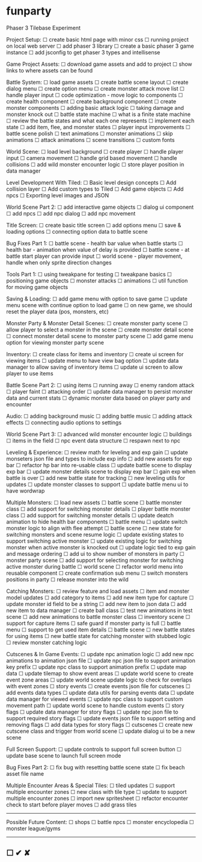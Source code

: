 # funparty

Phaser 3 Tilebase Experiment

Project Setup:
☐ create basic html page with minor css
☐ running project on local web server
☐ add phaser 3 library
☐ create a basic phaser 3 game instance
☐ add jsconfig to get phaser 3 types and intellisense

Game Project Assets:
☐ download game assets and add to project
☐ show links to where assets can be found

Battle System:
☐ load game assets
☐ create battle scene layout
☐ create dialog menu
☐ create option menu
☐ create monster attack move list
☐ handle player input
☐ code optimization - move logic to components
☐ create health component
☐ create background component
☐ create monster components
☐ adding basic attack logic
☐ taking damage and monster knock out
☐ battle state machine
☐ what is a finite state machine
☐ review the battle states and what each one represents
☐ implement each state
☐ add item, flee, and monster states
☐ player input improvements
☐ battle scene polish
☐ text animations
☐ monster animations
☐ skip animations
☐ attack animations
☐ scene transitions
☐ custom fonts

World Scene:
☐ load level background
☐ create player
☐ handle player input
☐ camera movement
☐ handle grid based movement
☐ handle collisions
☐ add wild monster encounter logic
☐ store player position in data manager

Level Development With Tiled:
☐ Basic level design concepts
☐ Add collision layer
☐ Add custom types to Tiled
☐ Add game objects
☐ Add npcs
☐ Exporting level images and JSON

World Scene Part 2:
☐ add interactive game objects
☐ dialog ui component
☐ add npcs
☐ add npc dialog
☐ add npc movement

Title Screen:
☐ create basic title screen
☐ add options menu
☐ save & loading options
☐ connecting option data to battle scene

Bug Fixes Part 1:
☐ battle scene - health bar value when battle starts
☐ health bar - animation when value of delay is provided
☐ battle scene - at battle start player can provide input
☐ world scene - player movement, handle when only sprite direction changes

Tools Part 1:
☐ using tweakpane for testing
☐ tweakpane basics
☐ positioning game objects
☐ monster attacks
☐ animations
☐ util function for moving game objects

Saving & Loading:
☐ add game menu with option to save game
☐ update menu scene with continue option to load game
☐ on new game, we should reset the player data (pos, monsters, etc)

Monster Party & Monster Detail Scenes:
☐ create monster party scene
☐ allow player to select a monster in the scene
☐ create monster detail scene
☐ connect monster detail scene to monster party scene
☐ add game menu option for viewing monster party scene

Inventory:
☐ create class for items and inventory
☐ create ui screen for viewing items
☐ update menu to have view bag option
☐ update data manager to allow saving of inventory items
☐ update ui screen to allow player to use items

Battle Scene Part 2:
☐ using items
☐ running away
☐ enemy random attack
☐ player faint
☐ attacking order
☐ update data manager to persist monster data and current stats
☐ dynamic monster data based on player party and encounter

Audio:
☐ adding background music
☐ adding battle music
☐ adding attack effects
☐ connecting audio options to settings

World Scene Part 3:
☐ advanced wild monster encounter logic
☐ buildings
☐ items in the field
☐ npc event data structure
☐ respawn next to npc

Leveling & Experience:
☐ review math for leveling and exp gain
☐ update monseters json file and types to include exp info
☐ add new assets for exp bar
☐ refactor hp bar into re-usable class
☐ update battle scene to display exp bar
☐ update monster details scene to display exp bar
☐ gain exp when battle is over
☐ add new battle state for tracking
☐ new leveling utils for updates
☐ update monster classes to support
☐ update battle menu ui to have wordwrap

Multiple Monsters:
☐ load new assets
☐ battle scene
☐ battle monster class
☐ add support for switching monster details
☐ player battle monster class
☐ add support for switching monster details
☐ update deatch animation to hide health bar components
☐ battle menu
☐ update switch monster logic to align with flee attempt
☐ battle scene
☐ new state for switching monsters and scene resume logic
☐ update existing states to support switching active monster
☐ update existing logic for switching monster when active monster is knocked out
☐ update logic tied to exp gain and message ordering
☐ add ui to show number of monsters in party
☐ monster party scene
☐ add support for selecting monster for switching active monster during battle
☐ world scene
☐ refactor world menu into reusable component
☐ create confirmation sub menu
☐ switch monsters positions in party
☐ release monster into the wild

Catching Monsters:
☐ review feature and load assets
☐ item and monster model updates
☐ add category to items
☐ add new item type for capture
☐ update monster id field to be a string
☐ add new item to json data
☐ add new item to data manager
☐ create ball class
☐ test new animations in test scene
☐ add new animations to battle monster class
☐ inventory scene
☐ support for capture items
☐ safe guard if monster party is full
☐ battle menu
☐ support to get used item details
☐ battle scene
☐ new battle states for using items
☐ new battle state for catching monster with stubbed logic
☐ review monster catching logic

Cutscenes & In Game Events:
☐ update npc animation logic
☐ add new npc animations to animation json file
☐ update npc json file to support animation key prefix
☐ update npc class to support animation prefix
☐ update map data
☐ update tilemap to show event areas
☐ update world scene to create event zone areas
☐ update world scene update logic to check for overlaps with event zones
☐ story events
☐ create events json file for cutscenes
☐ add events data types
☐ update data utils for parsing events data
☐ update data manager for viewed events
☐ update npc class to support custom movement path
☐ update world scene to handle custom events
☐ story flags
☐ update data manager for story flags
☐ update npc json file to support required story flags
☐ update events json file to support setting and removing flags
☐ add data types for story flags
☐ cutscenes
☐ create new cutscene class and trigger from world scene
☐ update dialog ui to be a new scene

Full Screen Support:
☐ update controls to support full screen button
☐ update base scene to launch full screen mode

Bug Fixes Part 2:
☐ fix bug with resetting battle scene state
☐ fix beach asset file name

Multiple Encounter Areas & Special Tiles:
☐ tiled updates
☐ support multiple encounter zones
☐ new class with tile type
☐ update to support multiple encounter zones
☐ import new spritesheet
☐ refactor encounter check to start before player moves
☐ add grass tiles

---

Possible Future Content:
☐ shops
☐ battle npcs
☐ monster encyclopedia
☐ monster league/gyms

---

## ☐ ✔ ✘
